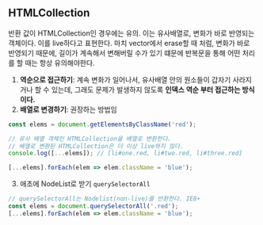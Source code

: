 ## HTMLCollection
반환 값이 HTMLCollection인 경우에는 유의. 이는 유사배열로, 변화가 바로 반영되는 객체이다. 이를 live하다고 표현한다. 마치 vector에서 erase할 때 처럼, 변화가 바로 반영되기 때문에, 길이가 계속해서 변해버릴 수가 있기 떄문에 반복문을 통해 어떤 처리를 할 때는 항상 유의해야한다. 
1. **역순으로 접근하기**: 계속 변화가 일어나서, 유사배열 안의 원소들이 갑자기 사라지거나 할 수 있는데, 그래도 문제가 발생하지 않도록 **인덱스 역순 부터 접근하는 방식이다.**
2. **배열로 변경하기**: 권장하는 방법임
```js
const elems = document.getElementsByClassName('red');

// 유사 배열 객체인 HTMLCollection을 배열로 변환한다.
// 배열로 변환된 HTMLCollection은 더 이상 live하지 않다.
console.log([...elems]); // [li#one.red, li#two.red, li#three.red]

[...elems].forEach(elem => elem.className = 'blue');
```
3. 애초에 NodeList로 받기 `querySelectorAll`
```js
// querySelectorAll는 Nodelist(non-live)를 반환한다. IE8+
const elems = document.querySelectorAll('.red');
[...elems].forEach(elem => elem.className = 'blue');
```
